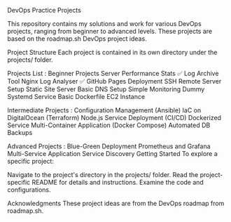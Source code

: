 DevOps Practice Projects

This repository contains my solutions and work for various DevOps projects, ranging from beginner to advanced levels. These projects are based on the roadmap.sh DevOps project ideas.

Project Structure
Each project is contained in its own directory under the projects/ folder.

Projects List :
Beginner Projects
Server Performance Stats ✅
Log Archive Tool 
Nginx Log Analyser ✅
GitHub Pages Deployment
SSH Remote Server Setup
Static Site Server
Basic DNS Setup
Simple Monitoring
Dummy Systemd Service
Basic Dockerfile
EC2 Instance

Intermediate Projects :
Configuration Management (Ansible)
IaC on DigitalOcean (Terraform)
Node.js Service Deployment (CI/CD)
Dockerized Service
Multi-Container Application (Docker Compose)
Automated DB Backups

Advanced Projects :
Blue-Green Deployment
Prometheus and Grafana
Multi-Service Application
Service Discovery
Getting Started
To explore a specific project:

Navigate to the project's directory in the projects/ folder.
Read the project-specific README for details and instructions.
Examine the code and configurations.

Acknowledgments
These project ideas are from the DevOps roadmap from roadmap.sh.
